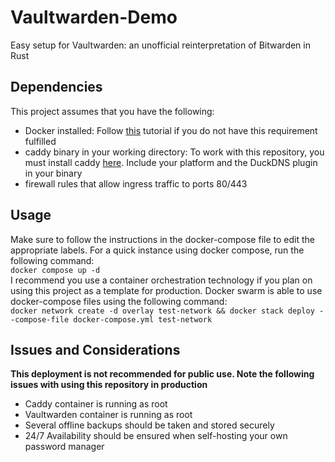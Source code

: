 # Vaultwarden-Demo
Easy setup for Vaultwarden: an unofficial reinterpretation of Bitwarden in Rust
## Dependencies
This project assumes that you have the following:
- Docker installed: Follow [this](https://docs.docker.com/get-docker/) tutorial if you do not have this requirement fulfilled
- caddy binary in your working directory: To work with this repository, you must install caddy [here](https://caddyserver.com/download). Include your platform and the DuckDNS plugin in your binary
- firewall rules that allow ingress traffic to ports 80/443 
## Usage
Make sure to follow the instructions in the docker-compose file to edit the appropriate labels. For a quick instance using docker compose, run the following command: <br />
`docker compose up -d` <br />
I recommend you use a container orchestration technology if you plan on using this project as a template for production. Docker swarm is able to use docker-compose files using the following command:<br />
`docker network create -d overlay test-network && docker stack deploy --compose-file docker-compose.yml test-network` <br />
## Issues and Considerations
<b>**This deployment is not recommended for public use. Note the following issues with using this repository in production**</b>
- Caddy container is running as root
- Vaultwarden container is running as root
- Several offline backups should be taken and stored securely 
- 24/7 Availability should be ensured when self-hosting your own password manager
